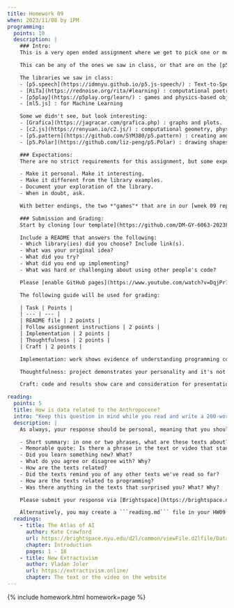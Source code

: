 ```yaml
---
title: Homework 09
when: 2023/11/08 by 1PM
programming:
  points: 10
  description: |
    ### Intro:
    This is a very open ended assignment where we get to pick one or more libraries to explore and create something with.

    This can be any of the ones we saw in class, or that are on the [p5js website](https://p5js.org/libraries/), or anywhere else. Usually, using libraries that have been developed specifically for p5js will be easier, but any library written in JavaScript can potentially be adapted to work with p5js.

    The libraries we saw in class:
    - [p5.speech](https://idmnyu.github.io/p5.js-speech/) : Text-to-Speech and Speech-to-Text.
    - [RiTa](https://rednoise.org/rita/#learning) : computational poetry, text analysis and synthesis.
    - [p5play](https://p5play.org/learn/) : games and physics-based object interactions.
    - [ml5.js] : for Machine Learning

    Some we didn't see, but look interesting:
    - [Grafica](https://jagracar.com/grafica.php) : graphs and plots.
    - [c2.js](https://renyuan.io/c2.js/) : computational geometry, physics simulation.
    - [p5.pattern](https://github.com/SYM380/p5.pattern) : creating and using patterns.
    - [p5.Polar](https://github.com/liz-peng/p5.Polar) : drawing shapes and patterns using polar coordinates.

    ### Expectations:
    There are no strict requirements for this assignment, but some expectations:

    - Make it personal. Make it interesting.
    - Make it different from the library examples.
    - Document your exploration of the library.
    - When in doubt, ask.

    With better endings, the two *"games"* that are in our [week 09 repository](https://github.com/dM-GY-6063-2023F-D/week09) would be good examples of the type of complexity that is expected.

    ### Submission and Grading:
    Start by cloning [our template](https://github.com/DM-GY-6063-2023F-D/p5js-template) into a repo called HW09. The original single-sketch template is fine since there's only one exercise this week.

    Include a README that answers the following:
    - Which library(ies) did you choose? Include link(s).
    - What was your original idea?
    - What did you try?
    - What did you end up implementing?
    - What was hard or challenging about using other people's code?

    Please [enable GitHub pages](https://www.youtube.com/watch?v=DqjPr7auwdY) on your GitHub repo and use [Brightspace](https://brightspace.nyu.edu/d2l/home/312200) to submit the link to your repository.

    The following guide will be used for grading:

    | Task | Points |
    | --- | --- |
    | README file | 2 points |
    | Follow assignment instructions | 2 points |
    | Implementation | 2 points |
    | Thoughtfulness | 2 points |
    | Craft | 2 points |

    Implementation: work shows evidence of understanding programming concepts and you are fully using them to express your ideas.

    Thoughtfulness: project demonstrates your personality and it's not a straightforward re-implementation of someone else's idea.

    Craft: code and results show care and consideration for presentation and professionalism, and work doesn't look like it was rushed.

reading:
  points: 5
  title: How is data related to the Anthropocene?
  intro: "Keep this question in mind while you read and write a 200-word response to the following:"
  description: |
    As always, your response should be personal, meaning that you should be expressing your views and opinions about the text and not just summarizing it. You can use the following rubric to guide your response:

    - Short summary: in one or two phrases, what are these texts about?
    - Memorable quote: Is there a phrase in the text or video that stands out or captures their main idea?
    - Did you learn something new? What?
    - What do you agree or disagree with? Why?
    - How are the texts related?
    - Did the texts remind you of any other texts we've read so far?
    - How are the texts related to programming?
    - Was there anything in the texts that surprised you? What? Why?

    Please submit your response via [Brightspace](https://brightspace.nyu.edu/d2l/home/312200).

    Alternatively, you may create a ```reading.md``` file in your HW09 repo and write your response in markdown. Just make sure to submit a link to the file using [Brightspace](https://brightspace.nyu.edu/d2l/home/312200).
  readings:
    - title: The Atlas of AI
      author: Kate Crawford
      url: https://brightspace.nyu.edu/d2l/common/viewFile.d2lfile/Database/MjA1Mjk3MDU/crawford_atlas-of-ai.pdf?ou=312200
      chapter: Introduction
      pages: 1 - 18
    - title: New Extractivism
      author: Vladan Joler
      url: https://extractivism.online/
      chapter: The text or the video on the website
---
```

{% include homework.html homework=page %}
